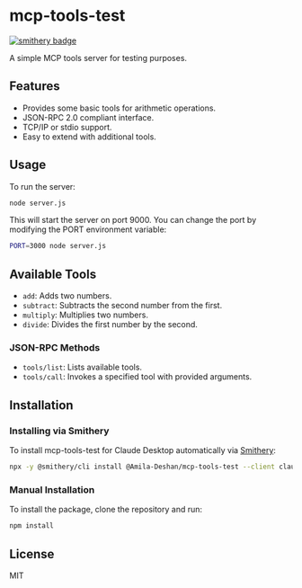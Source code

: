 # mcp-tools-test
[![smithery badge](https://smithery.ai/badge/@Amila-Deshan/mcp-tools-test)](https://smithery.ai/server/@Amila-Deshan/mcp-tools-test)

A simple MCP tools server for testing purposes.

## Features

- Provides some basic tools for arithmetic operations.
- JSON-RPC 2.0 compliant interface.
- TCP/IP or stdio support.
- Easy to extend with additional tools.

## Usage

To run the server:

```bash
node server.js
```

This will start the server on port 9000. You can change the port by modifying the PORT environment variable:

```bash
PORT=3000 node server.js
```

## Available Tools

- `add`: Adds two numbers.
- `subtract`: Subtracts the second number from the first.
- `multiply`: Multiplies two numbers.
- `divide`: Divides the first number by the second.

### JSON-RPC Methods

- `tools/list`: Lists available tools.
- `tools/call`: Invokes a specified tool with provided arguments.

## Installation

### Installing via Smithery

To install mcp-tools-test for Claude Desktop automatically via [Smithery](https://smithery.ai/server/@Amila-Deshan/mcp-tools-test):

```bash
npx -y @smithery/cli install @Amila-Deshan/mcp-tools-test --client claude
```

### Manual Installation

To install the package, clone the repository and run:

```bash
npm install
```

## License

MIT
